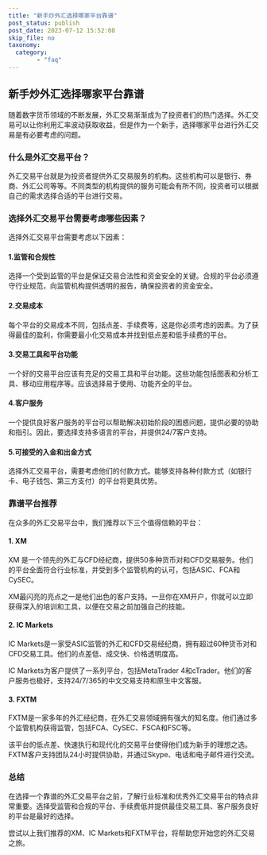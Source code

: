 ```yaml
---
title: "新手炒外汇选择哪家平台靠谱"
post_status: publish
post_date: 2023-07-12 15:52:08
skip_file: no
taxonomy:
  category:
        - "faq"
---
```


## 新手炒外汇选择哪家平台靠谱

随着数字货币领域的不断发展，外汇交易渐渐成为了投资者们的热门选择。外汇交易可以让你利用汇率波动获取收益，但是作为一个新手，选择哪家平台进行外汇交易是有必要考虑的问题。

### 什么是外汇交易平台？

外汇交易平台就是为投资者提供外汇交易服务的机构。这些机构可以是银行、券商、外汇公司等等。不同类型的机构提供的服务可能会有所不同，投资者可以根据自己的需求选择合适的平台进行交易。

### 选择外汇交易平台需要考虑哪些因素？

选择外汇交易平台需要考虑以下因素：

#### 1.监管和合规性

选择一个受到监管的平台是保证交易合法性和资金安全的关键。合规的平台必须遵守行业规范，向监管机构提供透明的报告，确保投资者的资金安全。

#### 2.交易成本

每个平台的交易成本不同，包括点差、手续费等，这是你必须考虑的因素。为了获得最佳的盈利，你需要最小化交易成本并找到低点差和低手续费的平台。

#### 3.交易工具和平台功能

一个好的交易平台应该有充足的交易工具和平台功能。这些功能包括图表和分析工具、移动应用程序等。应该选择易于使用、功能齐全的平台。

#### 4.客户服务

一个提供良好客户服务的平台可以帮助解决初始阶段的困惑问题，提供必要的协助和指引。因此，要选择支持多语言的平台，并提供24/7客户支持。

#### 5.可接受的入金和出金方式

选择外汇交易平台，需要考虑他们的付款方式。能够支持各种付款方式（如银行卡、电子钱包、第三方支付）的平台将更具优势。

### 靠谱平台推荐

在众多的外汇交易平台中，我们推荐以下三个值得信赖的平台：

#### 1. XM

XM 是一个领先的外汇与CFD经纪商，提供50多种货币对和CFD交易服务。他们的平台全面符合行业标准，并受到多个监管机构的认可，包括ASIC、FCA和CySEC。

XM最闪亮的亮点之一是他们出色的客户支持。一旦你在XM开户，你就可以立即获得深入的培训和工具，以便在交易之前加强自己的技能。

#### 2. IC Markets

IC Markets是一家受ASIC监管的外汇和CFD交易经纪商，拥有超过60种货币对和CFD交易工具。他们的点差低、成交快、价格透明度高。

IC Markets为客户提供了一系列平台，包括MetaTrader 4和cTrader。他们的客户服务也极好，支持24/7/365的中文交易支持和原生中文客服。

#### 3. FXTM

FXTM是一家多年的外汇经纪商，在外汇交易领域拥有强大的知名度。他们通过多个监管机构获得监管，包括FCA、CySEC、FSCA和FSC等。

该平台的低点差、快速执行和现代化的交易平台使得他们成为新手的理想之选。FXTM客户支持团队24小时提供协助，并通过Skype、电话和电子邮件进行交流。

### 总结

在选择一个靠谱的外汇交易平台之前，了解行业标准和优秀外汇交易平台的特点非常重要。选择受监管和合规的平台、手续费低并提供最佳交易工具、客户服务良好的平台是最好的选择。

尝试以上我们推荐的XM、IC Markets和FXTM平台，将帮助您开始您的外汇交易之旅。
